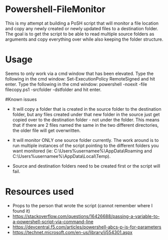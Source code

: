 # Powershell-FileMonitor
This is my attempt at building a PoSH script that will monitor a file location and copy any newly created or newly updated files to a destination folder. The goal is to get the script to be able to read multiple source folders as arguments and copy everything over while also keeping the folder structure. 

# Usage
Seems to only work via a cmd window that has been elevated.
  Type the following in the cmd window: Set-ExecutionPolicy RemoteSigned and hit enter.
  Type the following in the cmd window: powershell -noexit -file <PATH TO THE SCRIPT> filecopy.ps1 -srcfolder <PATH TO SOURCE FOLDER> -dstfolder <PATH TO DESTINATION FOLDER> and hit enter.
  
#Known issues
- It will copy a folder that is created in the source folder to the destination folder, but any files created under that new folder in the source just get copied over to the destination folder - not under the folder.
This means that if there are 2 files named the same in the two different directories, the older file will get overwritten.

- It will monitor ONLY one source folder currently. The work around is to run multiple instances of the script pointing to the different folders you want monitored (ie: C:\Users\%usernamee%\AppData\Roaming and C:\Users\%usernamee%\AppData\Local\Temp).

- Source and destination folders need to be created first or the script will fail.

# Resources used
- Props to the person that wrote the script (cannot remember where I found it)
- https://stackoverflow.com/questions/16426688/passing-a-variable-to-a-powershell-script-via-command-line
- https://devcentral.f5.com/articles/powershell-abcs-p-is-for-parameters
- https://technet.microsoft.com/en-us/library/jj554301.aspx
